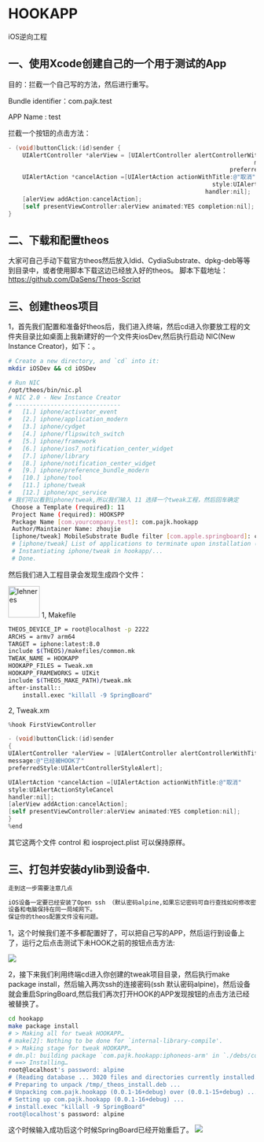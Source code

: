 # HOOKAPP
iOS逆向工程
## 一、使用Xcode创建自己的一个用于测试的App

目的：拦截一个自己写的方法，然后进行重写。

Bundle identifier：com.pajk.test

APP Name : test

拦截一个按钮的点击方法：
```objective-c
- (void)buttonClick:(id)sender {
    UIAlertController *alerView = [UIAlertController alertControllerWithTitle:@"提示"
                                                                      message:@"未被HOOK"
                                                               preferredStyle:UIAlertControllerStyleAlert];
    UIAlertAction *cancelAction =[UIAlertAction actionWithTitle:@"取消"
                                                          style:UIAlertActionStyleCancel
                                                        handler:nil];
    [alerView addAction:cancelAction];
    [self presentViewController:alerView animated:YES completion:nil];
}
```
## 二、下载和配置theos
大家可自己手动下载官方theos然后放入ldid、CydiaSubstrate、dpkg-deb等等到目录中，或者使用脚本下载这边已经放入好的theos。
脚本下载地址：https://github.com/DaSens/Theos-Script
## 三、创建theos项目
1，首先我们配置和准备好theos后，我们进入终端，然后cd进入你要放工程的文件夹目录比如桌面上我新建好的一个文件夹iosDev,然后执行启动 NIC(New Instance Creator)，如下：。
```bash
# Create a new directory, and `cd` into it:
mkdir iOSDev && cd iOSDev

# Run NIC
/opt/theos/bin/nic.pl
# NIC 2.0 - New Instance Creator
# ------------------------------
#   [1.] iphone/activator_event
#   [2.] iphone/application_modern
#   [3.] iphone/cydget
#   [4.] iphone/flipswitch_switch
#   [5.] iphone/framework
#   [6.] iphone/ios7_notification_center_widget
#   [7.] iphone/library
#   [8.] iphone/notification_center_widget
#   [9.] iphone/preference_bundle_modern
#   [10.] iphone/tool
#   [11.] iphone/tweak
#   [12.] iphone/xpc_service
# 我们可以看到iphone/tweak,所以我们输入 11 选择一个tweak工程，然后回车确定
 Choose a Template (required): 11
 Project Name (required): HOOKSPP
 Package Name [com.yourcompany.test]: com.pajk.hookapp
 Author/Maintainer Name: zhoujie
 [iphone/tweak] MobileSubstrate Budle filter [com.apple.springboard]: com.pajk.test
 # [iphone/tweak] List of applications to terminate upon installation (space-separated, '-' for none) [SpringBoard]:
 # Instantiating iphone/tweak in hookapp/...
 # Done.
```
然后我们进入工程目录会发现生成四个文件：

<img src="http://upload-images.jianshu.io/upload_images/790890-a952ef4b238707c8.png?imageMogr2/auto-orient/strip%7CimageView2/2/w/1240"  height="64" alt="lehneres">
1, Makefile

```bash
THEOS_DEVICE_IP = root@localhost -p 2222
ARCHS = armv7 arm64
TARGET = iphone:latest:8.0
include $(THEOS)/makefiles/common.mk
TWEAK_NAME = HOOKAPP
HOOKAPP_FILES = Tweak.xm
HOOKAPP_FRAMEWORKS = UIKit
include $(THEOS_MAKE_PATH)/tweak.mk
after-install::
	install.exec "killall -9 SpringBoard"
```

2, Tweak.xm

```objective-c
%hook FirstViewController

- (void)buttonClick:(id)sender
{
UIAlertController *alerView = [UIAlertController alertControllerWithTitle:@"提示"
message:@"已经被HOOK了"
preferredStyle:UIAlertControllerStyleAlert];

UIAlertAction *cancelAction =[UIAlertAction actionWithTitle:@"取消"
style:UIAlertActionStyleCancel
handler:nil];
[alerView addAction:cancelAction];
[self presentViewController:alerView animated:YES completion:nil];
}
%end
```

其它这两个文件 control 和 iosproject.plist 可以保持原样。
## 三、打包并安装dylib到设备中.
```bash
走到这一步需要注意几点

iOS设备一定要已经安装了Open ssh （默认密码alpine,如果忘记密码可自行查找如何修改密码）
设备和电脑保持在同一局域网下。
保证你的theos配置文件没有问题。
```
1，这个时候我们差不多都配置好了，可以把自己写的APP，然后运行到设备上了，运行之后点击测试下未HOOK之前的按钮点击方法:

<img src="http://upload-images.jianshu.io/upload_images/790890-27439b4c0aacf59c.gif?imageMogr2/auto-orient/strip">

2，接下来我们利用终端cd进入你创建的tweak项目目录，然后执行make package install，然后输入两次ssh的连接密码(ssh 默认密码alpine)，然后设备就会重启SpringBoard,然后我们再次打开HOOK的APP发现按钮的点击方法已经被替换了。

```bash
cd hookapp
make package install
# > Making all for tweak HOOKAPP…
# make[2]: Nothing to be done for `internal-library-compile'.
# > Making stage for tweak HOOKAPP…
# dm.pl: building package `com.pajk.hookapp:iphoneos-arm' in `./debs/com.pajk.hookapp_0.0.1-16+debug_iphoneos-arm.deb'
# ==> Installing…
root@localhost's password: alpine
# (Reading database ... 3020 files and directories currently installed.)
# Preparing to unpack /tmp/_theos_install.deb ...
# Unpacking com.pajk.hookapp (0.0.1-16+debug) over (0.0.1-15+debug) ...
# Setting up com.pajk.hookapp (0.0.1-16+debug) ...
# install.exec "killall -9 SpringBoard"
root@localhost's password: alpine
```
这个时候输入成功后这个时候SpringBoard已经开始重启了。
<img src="http://upload-images.jianshu.io/upload_images/790890-fb6adb793013ecc3.gif?imageMogr2/auto-orient/strip">
